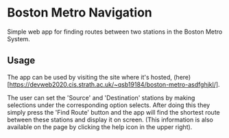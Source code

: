 # Boston Metro Navigation
Simple web app for finding routes between two stations in the Boston Metro System.

## Usage
The app can be used by visiting the site where it's hosted, (here)[https://devweb2020.cis.strath.ac.uk/~qsb19184/boston-metro-asdfghjkl/].

<gif goes here>

The user can set the 'Source' and 'Destination' stations by making selections under the corresponding option selects. 
After doing this they simply press the 'Find Route' button and the app will find the shortest route between these stations and display it on screen.
(This information is also available on the page by clicking the help icon in the upper right).
